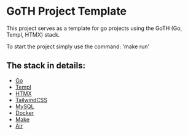 # GoTH Project Template

This project serves as a template for go projects using the GoTH (Go, Templ, HTMX) stack.

To start the project simply use the command: 'make run'

## The stack in details:
- [Go](https://go.dev/)
- [Templ](https://templ.guide/)
- [HTMX](https://htmx.org/)
- [TailwindCSS](https://tailwindcss.com/)
- [MySQL](https://www.mysql.com/)
- [Docker](https://www.docker.com/)
- [Make](https://makefiletutorial.com/)
- [Air](https://github.com/air-verse/air)